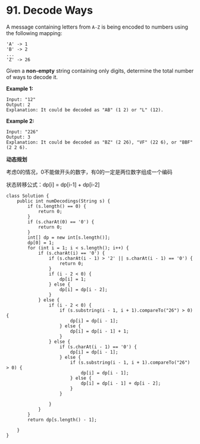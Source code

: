 # 91. Decode Ways

A message containing letters from `A-Z` is being encoded to numbers using the following mapping:

```
'A' -> 1
'B' -> 2
...
'Z' -> 26
```

Given a **non-empty** string containing only digits, determine the total number of ways to decode it.

**Example 1:**

```
Input: "12"
Output: 2
Explanation: It could be decoded as "AB" (1 2) or "L" (12).
```

**Example 2:**

```
Input: "226"
Output: 3
Explanation: It could be decoded as "BZ" (2 26), "VF" (22 6), or "BBF" (2 2 6).
```





**动态规划**

考虑0的情况，0不能做开头的数字，有0的一定是两位数字组成一个编码

状态转移公式：dp[i] = dp[i-1] + dp[i-2]



```
class Solution {
    public int numDecodings(String s) {
        if (s.length() == 0) {
            return 0;
        }
        if (s.charAt(0) == '0') {
            return 0;
        }
        int[] dp = new int[s.length()];
        dp[0] = 1;
        for (int i = 1; i < s.length(); i++) {
            if (s.charAt(i) == '0') {
                if (s.charAt(i - 1) > '2' || s.charAt(i - 1) == '0') {
                    return 0;
                }
                if (i - 2 < 0) {
                    dp[i] = 1;
                } else {
                    dp[i] = dp[i - 2];
                }
            } else {
                if (i - 2 < 0) {
                    if (s.substring(i - 1, i + 1).compareTo("26") > 0) {
                        dp[i] = dp[i - 1];
                    } else {
                        dp[i] = dp[i - 1] + 1;
                    }
                } else {
                    if (s.charAt(i - 1) == '0') {
                        dp[i] = dp[i - 1];
                    } else {
                        if (s.substring(i - 1, i + 1).compareTo("26") > 0) {
                            dp[i] = dp[i - 1];
                        } else {
                            dp[i] = dp[i - 1] + dp[i - 2];
                        }
                    }

                }
            }
        }
        return dp[s.length() - 1];

    }
}
```

